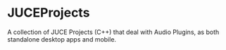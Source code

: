 # JUCEProjects
A collection of JUCE Projects (C++) that deal with Audio Plugins, as both standalone desktop apps and mobile.
